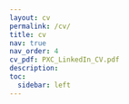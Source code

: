 ```yaml
---
layout: cv
permalink: /cv/
title: cv
nav: true
nav_order: 4
cv_pdf: PXC_LinkedIn_CV.pdf
description: 
toc:
  sidebar: left
---
```

